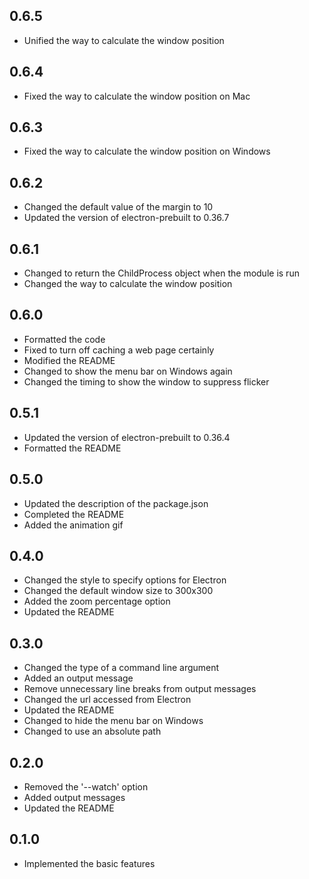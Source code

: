## 0.6.5
- Unified the way to calculate the window position

## 0.6.4
- Fixed the way to calculate the window position on Mac

## 0.6.3
- Fixed the way to calculate the window position on Windows

## 0.6.2
- Changed the default value of the margin to 10
- Updated the version of electron-prebuilt to 0.36.7

## 0.6.1
- Changed to return the ChildProcess object when the module is run
- Changed the way to calculate the window position

## 0.6.0
- Formatted the code
- Fixed to turn off caching a web page certainly
- Modified the README
- Changed to show the menu bar on Windows again
- Changed the timing to show the window to suppress flicker

## 0.5.1
- Updated the version of electron-prebuilt to 0.36.4
- Formatted the README

## 0.5.0
- Updated the description of the package.json
- Completed the README
- Added the animation gif

## 0.4.0
- Changed the style to specify options for Electron
- Changed the default window size to 300x300
- Added the zoom percentage option
- Updated the README

## 0.3.0
- Changed the type of a command line argument
- Added an output message
- Remove unnecessary line breaks from output messages
- Changed the url accessed from Electron
- Updated the README
- Changed to hide the menu bar on Windows
- Changed to use an absolute path

## 0.2.0
- Removed the '--watch' option
- Added output messages
- Updated the README

## 0.1.0
- Implemented the basic features
